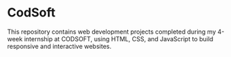 # CodSoft
This repository contains web development projects completed during my 4-week internship at CODSOFT, using HTML, CSS, and JavaScript to build responsive and interactive websites.
